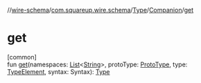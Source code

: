 //[wire-schema](../../../../index.md)/[com.squareup.wire.schema](../../index.md)/[Type](../index.md)/[Companion](index.md)/[get](get.md)

# get

[common]\
fun [get](get.md)(namespaces: [List](https://kotlinlang.org/api/latest/jvm/stdlib/kotlin.collections/-list/index.html)&lt;[String](https://kotlinlang.org/api/latest/jvm/stdlib/kotlin/-string/index.html)&gt;, protoType: [ProtoType](../../-proto-type/index.md), type: [TypeElement](../../../com.squareup.wire.schema.internal.parser/-type-element/index.md), syntax: Syntax): [Type](../index.md)
